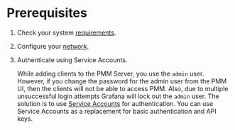 # Prerequisites

1. Check your system [requirements](..//..//plan-pmm-installation/hardware_and_system.md#server-requirements).

2. Configure your [network](..//..//plan-pmm-installation/network_and_firewall.md).

3. Authenticate using Service Accounts.

    While adding clients to the PMM Server, you use the `admin` user. However, if you change the password for the admin user from the PMM UI, then the clients will not be able to access PMM. Also, due to multiple unsuccessful login attempts Grafana will lock out the `admin` user. The solution is to use [Service Accounts](../../api/authentication.md) for authentication. You can use Service Accounts as a replacement for basic authentication and API keys.